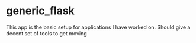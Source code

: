 generic_flask
=============

This app is the basic setup for applications I have worked on. Should give a decent set of tools to get moving
